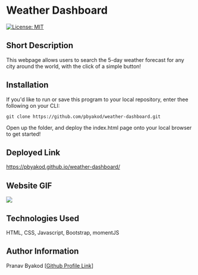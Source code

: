 # Weather Dashboard

[![License: MIT](https://img.shields.io/badge/License-MIT-yellow.svg)](https://opensource.org/licenses/MIT)

## Short Description
This webpage allows users to search the 5-day weather forecast for any city around the world, with the click of a simple button!


## Installation

If you'd like to run or save this program to your local repository, enter thee following on your CLI:

```
git clone https://github.com/pbyakod/weather-dashboard.git
```

Open up the folder, and deploy the index.html page onto your local browser to get started!

## Deployed Link

https://pbyakod.github.io/weather-dashboard/

## Website GIF

<img src="media/weather-gif.gif"></img>

## Technologies Used

HTML, CSS, Javascript, Bootstrap, momentJS

## Author Information

Pranav Byakod [<a href="https://github.com/pbyakod">Github Profile Link</a>]